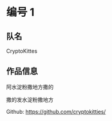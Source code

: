 # 编号 1



## 队名

CryptoKittes



## 作品信息

阿水淀粉撒地方撒的

撒的发水淀粉撒地方





Github: https://github.com/cryptokitties/



